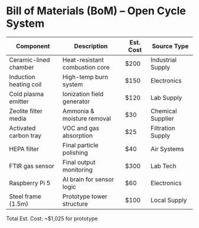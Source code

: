 # Bill of Materials (BoM) – Open Cycle System

| Component                 | Description                                   | Est. Cost | Source Type       |
|--------------------------|-----------------------------------------------|-----------|-------------------|
| Ceramic-lined chamber    | Heat-resistant combustion core                | $200      | Industrial Supply |
| Induction heating coil   | High-temp burn system                         | $150      | Electronics       |
| Cold plasma emitter      | Ionization field generator                    | $120      | Lab Supply        |
| Zeolite filter media     | Ammonia & moisture removal                    | $30       | Chemical Supplier |
| Activated carbon tray    | VOC and gas absorption                        | $25       | Filtration Supply |
| HEPA filter              | Final particle polishing                      | $40       | Air Systems       |
| FTIR gas sensor          | Final output monitoring                       | $300      | Lab Tech          |
| Raspberry Pi 5           | AI brain for sensor logic                     | $60       | Electronics       |
| Steel frame (1.5m)       | Prototype tower structure                     | $100      | Local Supply      |

Total Est. Cost: ~$1,025 for prototype
